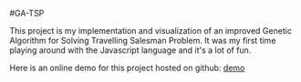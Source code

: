 #GA-TSP

This project is my implementation and visualization of an improved Genetic Algorithm for Solving Travelling Salesman Problem. It was my first time playing around with the Javascript language and it's a lot of fun.

Here is an online demo for this project hosted on github: [demo](http://parano.github.io/GeneticAlgorithm-Solving-TSP/)



